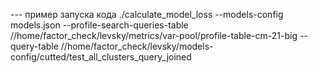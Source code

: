 --- пример запуска кода 
./calculate_model_loss --models-config models.json  --profile-search-queries-table //home/factor_check/levsky/metrics/var-pool/profile-table-cm-21-big --query-table //home/factor_check/levsky/models-config/cutted/test_all_clusters_query_joined
